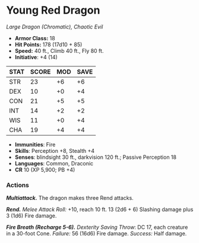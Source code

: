 # Young Red Dragon

*Large Dragon (Chromatic), Chaotic Evil*

- **Armor Class:** 18
- **Hit Points:** 178 (17d10 + 85)
- **Speed:** 40 ft., Climb 40 ft., Fly 80 ft.
- **Initiative**: +4 (14)

|STAT|SCORE|MOD|SAVE|
| --- | --- | --- | ---- |
| STR | 23 | +6 | +6 |
| DEX | 10 | +0 | +4 |
| CON | 21 | +5 | +5 |
| INT | 14 | +2 | +2 |
| WIS | 11 | +0 | +4 |
| CHA | 19 | +4 | +4 |

- **Immunities**: Fire
- **Skills**: Perception +8, Stealth +4
- **Senses**: blindsight 30 ft., darkvision 120 ft.; Passive Perception 18
- **Languages**: Common, Draconic
- **CR** 10 (XP 5,900; PB +4)

### Actions

***Multiattack.*** The dragon makes three Rend attacks.

***Rend.*** *Melee Attack Roll:* +10, reach 10 ft. 13 (2d6 + 6) Slashing damage plus 3 (1d6) Fire damage.

***Fire Breath (Recharge 5-6).*** *Dexterity Saving Throw*: DC 17, each creature in a 30-foot Cone. *Failure:*  56 (16d6) Fire damage. *Success:*  Half damage.
